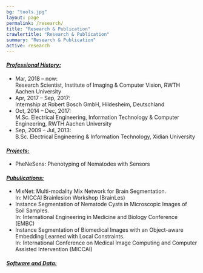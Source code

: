 ```yaml
---
bg: "tools.jpg"
layout: page
permalink: /research/
title: "Research & Publication"
crawlertitle: "Research & Publication"
summary: "Research & Publication"
active: research
---
```

<h4><i><u>Professional History:</u></i></h4>
<ul>
  <li><div class='pub_title'>Mar, 2018 – now: </div> Research Scientist, Institute of Imaging & Computer Vision, RWTH Aachen University</li>
  <li><div class='pub_title'>Apr, 2017 – Sep, 2017: </div> Internship at Robert Bosch GmbH, Hildesheim, Deutschland</li>
  <li><div class='pub_title'>Oct, 2014 – Dec, 2017: </div> M.Sc. Electrical Engineering, Information Technology & Computer Engineering, RWTH Aachen University</li>
  <li><div class='pub_title'>Sep, 2009 – Jul, 2013: </div> B.Sc. Electrical Engineering & Information Technology, Xidian University</li>
</ul>

<h4><i><u>Projects:</u></i></h4>
<ul>
  <li></div class='pub_title'>PheNeSens:</div> Phenotyping of Nematodes with Sensors</li>
</ul>

<h4><i><u>Pubulications:</u></i></h4>
<ul>
  <li></div class='pub_title'>MixNet: Multi-modality Mix Network for Brain Segmentation.</div> <br/> In: MICCAI Brainlesion Workshop (BrainLes)</li>
  <li></div class='pub_title'>Instance Segmentation of Nematode Cysts in Microscopic Images of Soil Samples.</div> <br/> In: International Engineering in Medicine and Biology Conference (EMBC)</li>
  <li></div class='pub_title'>Instance Segmentation of Biomedical Images with an Object-aware Embedding Learned with Local Constraints.</div> <br/> In: International Conference on Medical Image Computing and Computer Assisted Intervention (MICCAI)</li>
</ul>

<h4><i><u>Software and Data:</u></i></h4>
<ul>
</ul>